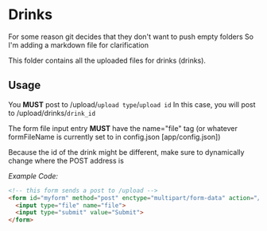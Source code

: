 # Drinks

For some reason git decides that they don't want to push empty folders
So I'm adding a markdown file for clarification

This folder contains all the uploaded files for drinks (drinks).

## Usage

You **MUST** post to /upload/`upload type`/`upload id`
In this case, you will post to /upload/drinks/`drink_id`

The form file input entry **MUST** have the name="file" tag 
(or whatever formFileName is currently set to in config.json [app/config.json])

Because the id of the drink might be different, make sure to dynamically change
where the POST address is

*Example Code:*
```html
<!-- this form sends a post to /upload -->
<form id="myform" method="post" enctype="multipart/form-data" action="/upload/drinks/1">
  <input type="file" name="file">
  <input type="submit" value="Submit">
</form>
```